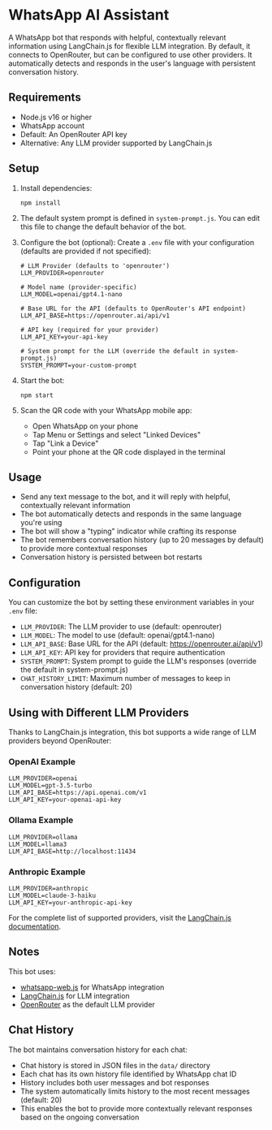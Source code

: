 # WhatsApp AI Assistant

A WhatsApp bot that responds with helpful, contextually relevant information using LangChain.js for flexible LLM integration. By default, it connects to OpenRouter, but can be configured to use other providers. It automatically detects and responds in the user's language with persistent conversation history.

## Requirements

- Node.js v16 or higher
- WhatsApp account
- Default: An OpenRouter API key
- Alternative: Any LLM provider supported by LangChain.js

## Setup

1. Install dependencies:
   ```
   npm install
   ```

2. The default system prompt is defined in `system-prompt.js`. You can edit this file to change the default behavior of the bot.

3. Configure the bot (optional):
   Create a `.env` file with your configuration (defaults are provided if not specified):
   ```
   # LLM Provider (defaults to 'openrouter')
   LLM_PROVIDER=openrouter
   
   # Model name (provider-specific)
   LLM_MODEL=openai/gpt4.1-nano
   
   # Base URL for the API (defaults to OpenRouter's API endpoint)
   LLM_API_BASE=https://openrouter.ai/api/v1
   
   # API key (required for your provider)
   LLM_API_KEY=your-api-key
   
   # System prompt for the LLM (override the default in system-prompt.js)
   SYSTEM_PROMPT=your-custom-prompt
   ```

4. Start the bot:
   ```
   npm start
   ```

5. Scan the QR code with your WhatsApp mobile app:
   - Open WhatsApp on your phone
   - Tap Menu or Settings and select "Linked Devices"
   - Tap "Link a Device"
   - Point your phone at the QR code displayed in the terminal

## Usage

- Send any text message to the bot, and it will reply with helpful, contextually relevant information
- The bot automatically detects and responds in the same language you're using
- The bot will show a "typing" indicator while crafting its response
- The bot remembers conversation history (up to 20 messages by default) to provide more contextual responses
- Conversation history is persisted between bot restarts

## Configuration

You can customize the bot by setting these environment variables in your `.env` file:

- `LLM_PROVIDER`: The LLM provider to use (default: openrouter)
- `LLM_MODEL`: The model to use (default: openai/gpt4.1-nano)
- `LLM_API_BASE`: Base URL for the API (default: https://openrouter.ai/api/v1)
- `LLM_API_KEY`: API key for providers that require authentication
- `SYSTEM_PROMPT`: System prompt to guide the LLM's responses (override the default in system-prompt.js)
- `CHAT_HISTORY_LIMIT`: Maximum number of messages to keep in conversation history (default: 20)

## Using with Different LLM Providers

Thanks to LangChain.js integration, this bot supports a wide range of LLM providers beyond OpenRouter:

### OpenAI Example
```
LLM_PROVIDER=openai
LLM_MODEL=gpt-3.5-turbo
LLM_API_BASE=https://api.openai.com/v1
LLM_API_KEY=your-openai-api-key
```

### Ollama Example
```
LLM_PROVIDER=ollama
LLM_MODEL=llama3
LLM_API_BASE=http://localhost:11434
```

### Anthropic Example
```
LLM_PROVIDER=anthropic
LLM_MODEL=claude-3-haiku
LLM_API_KEY=your-anthropic-api-key
```

For the complete list of supported providers, visit the [LangChain.js documentation](https://js.langchain.com/docs/integrations/chat/).

## Notes

This bot uses:
- [whatsapp-web.js](https://github.com/pedroslopez/whatsapp-web.js) for WhatsApp integration
- [LangChain.js](https://js.langchain.com/) for LLM integration
- [OpenRouter](https://openrouter.ai/) as the default LLM provider

## Chat History

The bot maintains conversation history for each chat:
- Chat history is stored in JSON files in the `data/` directory
- Each chat has its own history file identified by WhatsApp chat ID
- History includes both user messages and bot responses
- The system automatically limits history to the most recent messages (default: 20)
- This enables the bot to provide more contextually relevant responses based on the ongoing conversation
